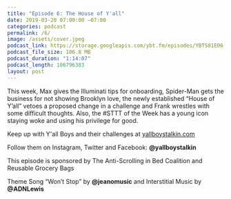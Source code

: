 ```yaml
---
title: "Episode 6: The House of Y'all"
date: 2019-03-20 07:00:00 −07:00
categories: podcast
permalink: /6/
image: /assets/cover.jpeg
podcast_link: https://storage.googleapis.com/ybt.fm/episodes/YBTS01E06.mp3
podcast_file_size: 106.8 MB
podcast_duration: "1:14:07"
podcast_length: 106796383
layout: post
---
```


This week, Max gives the Illuminati tips for onboarding, Spider-Man gets the business for not showing Brooklyn love, the newly established “House of Y’all” vetoes a proposed change in a challenge and Frank wrestles with some difficult thoughts. Also, the #STTT of the Week has a young icon staying woke and using his privilege for good.

Keep up with Y'all Boys and their challenges at [yallboystalkin.com](https://yallboystalkin.com)

Follow them on Instagram, Twitter and Facebook: **@yallboystalkin**

This episode is sponsored by The Anti-Scrolling in Bed Coalition and Reusable Grocery Bags

Theme Song “Won’t Stop” by **@jeanomusic** and Interstitial Music by **@ADNLewis**
